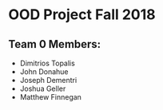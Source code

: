 # OOD Project Fall 2018 

## Team 0 Members:

* Dimitrios Topalis
* John Donahue
* Joseph Dementri
* Joshua Geller
* Matthew Finnegan
